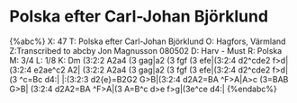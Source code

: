 # Polska efter Carl-Johan Björklund

{%abc%}
X: 47
T: Polska efter Carl-Johan Björklund
O: Hagfors, Värmland
Z:Transcribed to abcby Jon Magnusson 080502
D: Harv - Must
R: Polska
M: 3/4
L: 1/8
K: Dm
(3:2:2 A2a4 (3 gag|a2 (3 fgf (3 efe|(3:2:4 d2^cde2 f>d|(3:2:4 e2ae^c2 A2|
(3:2:2 A2a4 (3 gag|a2 (3 fgf (3 efe|(3:2:4 d2^cde2 f>d|(3 ^c=Bc d4:|
|:(3:2:3 d2{e}=B2G2 G>B|(3:2:4 d2A2=BA ^F>A|A>c (3=BAB G>B|
(3:2:4 d2A2=BA ^F>A|(3 A=B^c d>e f>g|(3e^ce d4:|
{%endabc%}

